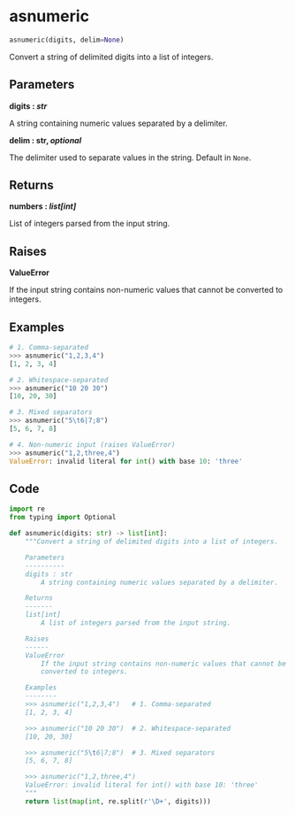 
# asnumeric

```python
asnumeric(digits, delim=None)
```

Convert a string of delimited digits into a list of integers.

## Parameters

**digits : *str***

A string containing numeric values separated by a delimiter.

**delim : str, *optional***

The delimiter used to separate values in the string.
Default in `None`.

## Returns

**numbers : *list[int]***

List of integers parsed from the input string.

## Raises

**ValueError**

If the input string contains non-numeric values that cannot be converted to integers.

## Examples

```python
# 1. Comma-separated
>>> asnumeric("1,2,3,4")
[1, 2, 3, 4]

# 2. Whitespace-separated
>>> asnumeric("10 20 30")
[10, 20, 30]

# 3. Mixed separators
>>> asnumeric("5\t6|7;8")
[5, 6, 7, 8]

# 4. Non-numeric input (raises ValueError)
>>> asnumeric("1,2,three,4")
ValueError: invalid literal for int() with base 10: 'three'
```

## Code

```python
import re
from typing import Optional

def asnumeric(digits: str) -> list[int]:
    """Convert a string of delimited digits into a list of integers.

    Parameters
    ----------
    digits : str
        A string containing numeric values separated by a delimiter.

    Returns
    -------
    list[int]
        A list of integers parsed from the input string.

    Raises
    ------
    ValueError
        If the input string contains non-numeric values that cannot be
        converted to integers.

    Examples
    --------
    >>> asnumeric("1,2,3,4")   # 1. Comma-separated
    [1, 2, 3, 4]

    >>> asnumeric("10 20 30")  # 2. Whitespace-separated
    [10, 20, 30]

    >>> asnumeric("5\t6|7;8")  # 3. Mixed separators
    [5, 6, 7, 8]

    >>> asnumeric("1,2,three,4")
    ValueError: invalid literal for int() with base 10: 'three'
    """
    return list(map(int, re.split(r'\D+', digits)))
```
